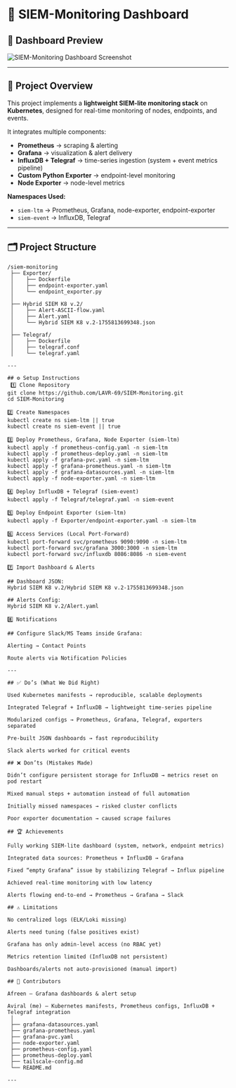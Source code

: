 # 🚀 SIEM-Monitoring Dashboard

## 📸 Dashboard Preview
![SIEM-Monitoring Dashboard Screenshot](./Screenshot-from-2025-08-21-15-48-43.png)

---

## 📖 Project Overview
This project implements a **lightweight SIEM-lite monitoring stack** on **Kubernetes**, designed for real-time monitoring of nodes, endpoints, and events.  

It integrates multiple components:  
- **Prometheus** → scraping & alerting  
- **Grafana** → visualization & alert delivery  
- **InfluxDB + Telegraf** → time-series ingestion (system + event metrics pipeline)  
- **Custom Python Exporter** → endpoint-level monitoring  
- **Node Exporter** → node-level metrics  

**Namespaces Used:**  
- `siem-ltm` → Prometheus, Grafana, node-exporter, endpoint-exporter  
- `siem-event` → InfluxDB, Telegraf  

---

 ## 🗂 Project Structure
```plaintext
/siem-monitoring
 ├── Exporter/
 │    ├── Dockerfile
 │    ├── endpoint-exporter.yaml
 │    └── endpoint_exporter.py
 │
 ├── Hybrid SIEM K8 v.2/
 │    ├── Alert-ASCII-flow.yaml
 │    ├── Alert.yaml
 │    └── Hybrid SIEM K8 v.2-1755813699348.json
 │
 ├── Telegraf/
 │    ├── Dockerfile
 │    ├── telegraf.conf
 │    └── telegraf.yaml

---

## ⚙️ Setup Instructions
 1️⃣ Clone Repository
git clone https://github.com/LAVR-69/SIEM-Monitoring.git
cd SIEM-Monitoring

2️⃣ Create Namespaces
kubectl create ns siem-ltm || true
kubectl create ns siem-event || true

3️⃣ Deploy Prometheus, Grafana, Node Exporter (siem-ltm)
kubectl apply -f prometheus-config.yaml -n siem-ltm
kubectl apply -f prometheus-deploy.yaml -n siem-ltm
kubectl apply -f grafana-pvc.yaml -n siem-ltm
kubectl apply -f grafana-prometheus.yaml -n siem-ltm
kubectl apply -f grafana-datasources.yaml -n siem-ltm
kubectl apply -f node-exporter.yaml -n siem-ltm

4️⃣ Deploy InfluxDB + Telegraf (siem-event)
kubectl apply -f Telegraf/telegraf.yaml -n siem-event

5️⃣ Deploy Endpoint Exporter (siem-ltm)
kubectl apply -f Exporter/endpoint-exporter.yaml -n siem-ltm

6️⃣ Access Services (Local Port-Forward)
kubectl port-forward svc/prometheus 9090:9090 -n siem-ltm
kubectl port-forward svc/grafana 3000:3000 -n siem-ltm
kubectl port-forward svc/influxdb 8086:8086 -n siem-event

7️⃣ Import Dashboard & Alerts

## Dashboard JSON:
Hybrid SIEM K8 v.2/Hybrid SIEM K8 v.2-1755813699348.json

## Alerts Config:
Hybrid SIEM K8 v.2/Alert.yaml

8️⃣ Notifications

## Configure Slack/MS Teams inside Grafana:

Alerting → Contact Points

Route alerts via Notification Policies

---

## ✅ Do’s (What We Did Right)

Used Kubernetes manifests → reproducible, scalable deployments

Integrated Telegraf + InfluxDB → lightweight time-series pipeline

Modularized configs → Prometheus, Grafana, Telegraf, exporters separated

Pre-built JSON dashboards → fast reproducibility

Slack alerts worked for critical events

## ❌ Don’ts (Mistakes Made)

Didn’t configure persistent storage for InfluxDB → metrics reset on pod restart

Mixed manual steps + automation instead of full automation

Initially missed namespaces → risked cluster conflicts

Poor exporter documentation → caused scrape failures

## 🏆 Achievements

Fully working SIEM-lite dashboard (system, network, endpoint metrics)

Integrated data sources: Prometheus + InfluxDB → Grafana

Fixed “empty Grafana” issue by stabilizing Telegraf → Influx pipeline

Achieved real-time monitoring with low latency

Alerts flowing end-to-end → Prometheus → Grafana → Slack

## ⚠️ Limitations

No centralized logs (ELK/Loki missing)

Alerts need tuning (false positives exist)

Grafana has only admin-level access (no RBAC yet)

Metrics retention limited (InfluxDB not persistent)

Dashboards/alerts not auto-provisioned (manual import)

## 👥 Contributors

Afreen — Grafana dashboards & alert setup

Aviral (me) — Kubernetes manifests, Prometheus configs, InfluxDB + Telegraf integration
 │
 ├── grafana-datasources.yaml
 ├── grafana-prometheus.yaml
 ├── grafana-pvc.yaml
 ├── node-exporter.yaml
 ├── prometheus-config.yaml
 ├── prometheus-deploy.yaml
 ├── tailscale-config.md
 └── README.md

---

